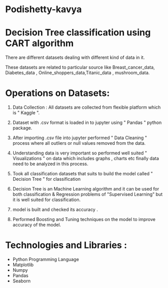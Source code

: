 # Podishetty-kavya
Decision Tree classification using CART algorithm
==================================================

There are different datasets dealing with different kind of data in it.

These datasets are  related  to particular source like Breast_cancer_data, Diabetes_data , Online_shoppers_data,Titanic_data , mushroom_data.


Operations on Datasets:
=======================

1. Data Collection : All datasets are collected from flexible platform which is " Kaggle ".

2. Dataset with  .csv  format is loaded in to jupyter using  " Pandas " python package.

3. After importing  .csv file into jupyter performed " Data Cleaning " process where all outliers or null values removed from the data.

4. Understanding data is very important so performed well suited " Visualizations " on data which includes graphs , charts etc finally data need to be analyzed in
   this process.

5. Took all classification datasets that suits to build the model called " Decision Tree " for classification 

6. Decision Tree is an Machine Learning algorithm and it can be used for both classification & Regression problems of "Supervised Learning" but it is well suited
   for classification.

8. model is built and checked its accuracy .

9. Performed Boosting and Tuning techniques on the model to improve accuracy of the model.


Technologies and Libraries :
===========================
* Python Programming Language
* Matplotlib
* Numpy
* Pandas
* Seaborn
  



 

   
